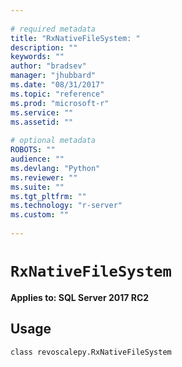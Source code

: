 ```yaml
--- 
 
# required metadata 
title: "RxNativeFileSystem: " 
description: "" 
keywords: "" 
author: "bradsev" 
manager: "jhubbard" 
ms.date: "08/31/2017" 
ms.topic: "reference" 
ms.prod: "microsoft-r" 
ms.service: "" 
ms.assetid: "" 
 
# optional metadata 
ROBOTS: "" 
audience: "" 
ms.devlang: "Python" 
ms.reviewer: "" 
ms.suite: "" 
ms.tgt_pltfrm: "" 
ms.technology: "r-server" 
ms.custom: "" 
 
---
```


# `RxNativeFileSystem`


**Applies to: SQL Server 2017 RC2**


## Usage



```
class revoscalepy.RxNativeFileSystem
```


